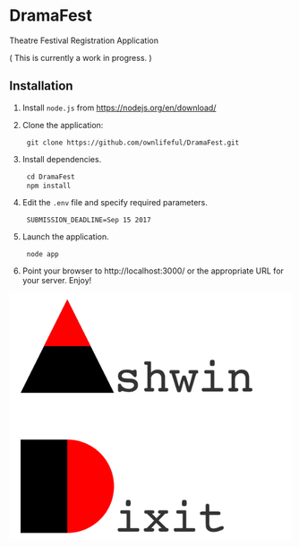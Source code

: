 # DramaFest

Theatre Festival Registration Application

( This is currently a work in progress. )

## Installation

1. Install `node.js` from https://nodejs.org/en/download/

2. Clone the application:

        git clone https://github.com/ownlifeful/DramaFest.git

3. Install dependencies.

        cd DramaFest
        npm install


4. Edit the `.env` file and specify required parameters.

        SUBMISSION_DEADLINE=Sep 15 2017


5. Launch the application.

        node app

6. Point your browser to http://localhost:3000/ or the appropriate URL for your server. Enjoy!

![Ashwin Dixit](/public/assets/images/Ashwin_Dixit.png)
